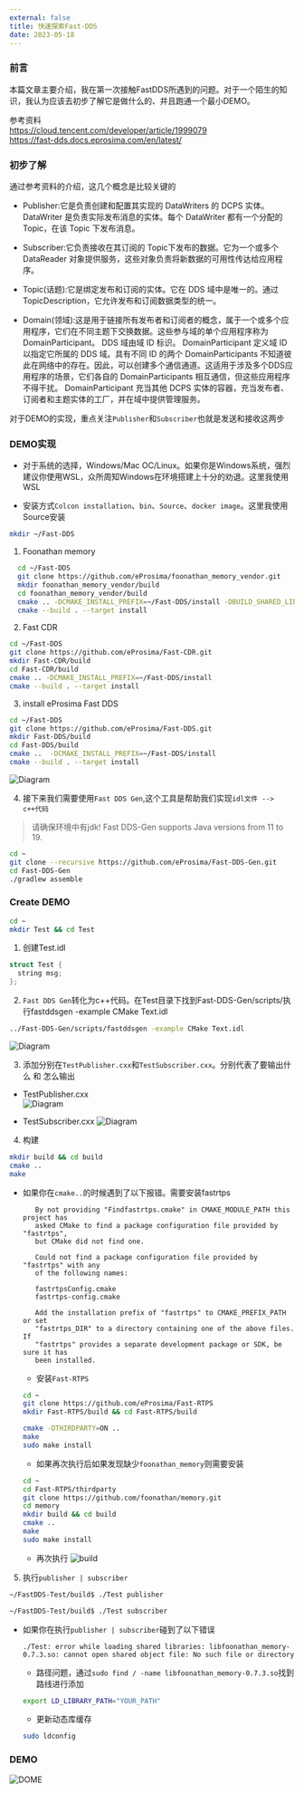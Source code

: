 ```yaml
---
external: false
title: 快速探索Fast-DDS
date: 2023-05-18
---
```


### 前言

本篇文章主要介绍，我在第一次接触FastDDS所遇到的问题。对于一个陌生的知识，我认为应该去初步了解它是做什么的、并且跑通一个最小DEMO。

参考资料  
https://cloud.tencent.com/developer/article/1999079  
https://fast-dds.docs.eprosima.com/en/latest/

### 初步了解

通过参考资料的介绍，这几个概念是比较关键的

- Publisher:它是负责创建和配置其实现的 DataWriters 的 DCPS 实体。 DataWriter 是负责实际发布消息的实体。每个 DataWriter 都有一个分配的 Topic，在该 Topic 下发布消息。

- Subscriber:它负责接收在其订阅的 Topic下发布的数据。它为一个或多个 DataReader 对象提供服务，这些对象负责将新数据的可用性传达给应用程序。

- Topic(话题):它是绑定发布和订阅的实体。它在 DDS 域中是唯一的。通过TopicDescription，它允许发布和订阅数据类型的统一。

- Domain(领域):这是用于链接所有发布者和订阅者的概念，属于一个或多个应用程序，它们在不同主题下交换数据。这些参与域的单个应用程序称为 DomainParticipant。 DDS 域由域 ID 标识。 DomainParticipant 定义域 ID 以指定它所属的 DDS 域。具有不同 ID 的两个 DomainParticipants 不知道彼此在网络中的存在。因此，可以创建多个通信通道。这适用于涉及多个DDS应用程序的场景，它们各自的 DomainParticipants 相互通信，但这些应用程序不得干扰。 DomainParticipant 充当其他 DCPS 实体的容器，充当发布者、订阅者和主题实体的工厂，并在域中提供管理服务。

对于DEMO的实现，重点关注``Publisher``和``Subscriber``也就是发送和接收这两步

### DEMO实现

-  对于系统的选择，Windows/Mac OC/Linux。如果你是Windows系统，强烈建议你使用WSL，众所周知Windows在环境搭建上十分的劝退。这里我使用WSL

-  安装方式``Colcon installation``、``bin``、``Source``、``docker image``。这里我使用Source安装

```bash
mkdir ~/Fast-DDS
```

1. Foonathan memory

```bash
  cd ~/Fast-DDS
  git clone https://github.com/eProsima/foonathan_memory_vendor.git
  mkdir foonathan_memory_vendor/build
  cd foonathan_memory_vendor/build
  cmake .. -DCMAKE_INSTALL_PREFIX=~/Fast-DDS/install -DBUILD_SHARED_LIBS=ON
  cmake --build . --target install
```

2. Fast CDR

```bash
cd ~/Fast-DDS
git clone https://github.com/eProsima/Fast-CDR.git
mkdir Fast-CDR/build
cd Fast-CDR/build
cmake .. -DCMAKE_INSTALL_PREFIX=~/Fast-DDS/install
cmake --build . --target install
```

3. install eProsima Fast DDS

```bash
cd ~/Fast-DDS
git clone https://github.com/eProsima/Fast-DDS.git
mkdir Fast-DDS/build
cd Fast-DDS/build
cmake ..  -DCMAKE_INSTALL_PREFIX=~/Fast-DDS/install
cmake --build . --target install
```

![Diagram](/assets/fastdds/install.png)

4. 接下来我们需要使用``Fast DDS Gen``,这个工具是帮助我们实现``idl文件 --> c++代码``
> 请确保环境中有jdk! Fast DDS-Gen supports Java versions from 11 to 19.

```bash
cd ~
git clone --recursive https://github.com/eProsima/Fast-DDS-Gen.git
cd Fast-DDS-Gen
./gradlew assemble
```

### Create DEMO

```bash
cd ~
mkdir Test && cd Test
```
1. 创建Test.idl  

```c++
struct Test {
  string msg;
};
```

2.  ``Fast DDS Gen``转化为c++代码。在Test目录下找到Fast-DDS-Gen/scripts/执行fastddsgen -example CMake Text.idl

```bash
../Fast-DDS-Gen/scripts/fastddsgen -example CMake Text.idl
```
![Diagram](/assets/fastdds/gen.png)

3. 添加分别在``TestPublisher.cxx``和``TestSubscriber.cxx``。分别代表了要输出什么 和 怎么输出

  - TestPublisher.cxx  
  ![Diagram](/assets/fastdds/Pub.png)

  - TestSubscriber.cxx
  ![Diagram](/assets/fastdds/Sub.png)

4. 构建

```bash
mkdir build && cd build
cmake ..
make
```

  - 如果你在``cmake..``的时候遇到了以下报错。需要安装fastrtps
    ```text
       By not providing "Findfastrtps.cmake" in CMAKE_MODULE_PATH this project has
       asked CMake to find a package configuration file provided by "fastrtps",
       but CMake did not find one.

       Could not find a package configuration file provided by "fastrtps" with any
       of the following names:

       fastrtpsConfig.cmake
       fastrtps-config.cmake

       Add the installation prefix of "fastrtps" to CMAKE_PREFIX_PATH or set
       "fastrtps_DIR" to a directory containing one of the above files.  If
       "fastrtps" provides a separate development package or SDK, be sure it has
       been installed.
    ```
    - 安装``Fast-RTPS``

    ```bash
    cd ~
    git clone https://github.com/eProsima/Fast-RTPS
    mkdir Fast-RTPS/build && cd Fast-RTPS/build

    cmake -DTHIRDPARTY=ON ..
    make
    sudo make install
    ```

    - 如果再次执行后如果发现缺少``foonathan_memory``则需要安装

    ```bash
    cd ~
    cd Fast-RTPS/thirdparty
    git clone https://github.com/foonathan/memory.git
    cd memory
    mkdir build && cd build
    cmake ..
    make
    sudo make install
    ```

    - 再次执行
    ![build](/assets/fastdds/test-build.png)   

5. 执行``publisher | subscriber``

```bash
~/FastDDS-Test/build$ ./Test publisher
```
```bash
~/FastDDS-Test/build$ ./Test subscriber
```

- 如果你在执行``publisher | subscriber``碰到了以下错误
  
  ```text
  ./Test: error while loading shared libraries: libfoonathan_memory-0.7.3.so: cannot open shared object file: No such file or directory
  ```

  - 路径问题，通过``sudo find / -name libfoonathan_memory-0.7.3.so``找到路线进行添加

  ```bash
  export LD_LIBRARY_PATH="YOUR_PATH"
  ```
  
  - 更新动态库缓存
  ```bash
  sudo ldconfig
  ``` 

### DEMO

![DOME](/assets/fastdds/Pub-Sub.png)
